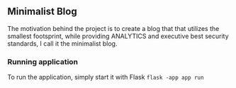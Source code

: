 ## Minimalist Blog

The motivation behind the project is to create a blog that that utilizes the smallest footsprint, while providing ANALYTICS and executive best security standards, I call it the minimalist blog.

### Running application

To run the application, simply start it with Flask `flask -app app run`

